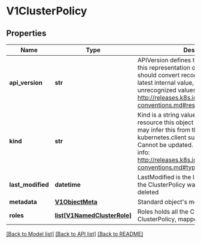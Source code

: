 # V1ClusterPolicy

## Properties
Name | Type | Description | Notes
------------ | ------------- | ------------- | -------------
**api_version** | **str** | APIVersion defines the versioned schema of this representation of an object. Servers should convert recognized schemas to the latest internal value, and may reject unrecognized values. More info: http://releases.k8s.io/HEAD/docs/devel/api-conventions.md#resources | [optional] 
**kind** | **str** | Kind is a string value representing the REST resource this object represents. Servers may infer this from the endpoint the kubernetes.client submits requests to. Cannot be updated. In CamelCase. More info: http://releases.k8s.io/HEAD/docs/devel/api-conventions.md#types-kinds | [optional] 
**last_modified** | **datetime** | LastModified is the last time that any part of the ClusterPolicy was created, updated, or deleted | 
**metadata** | [**V1ObjectMeta**](V1ObjectMeta.md) | Standard object&#39;s metadata. | [optional] 
**roles** | [**list[V1NamedClusterRole]**](V1NamedClusterRole.md) | Roles holds all the ClusterRoles held by this ClusterPolicy, mapped by ClusterRole.Name | 

[[Back to Model list]](../README.md#documentation-for-models) [[Back to API list]](../README.md#documentation-for-api-endpoints) [[Back to README]](../README.md)


